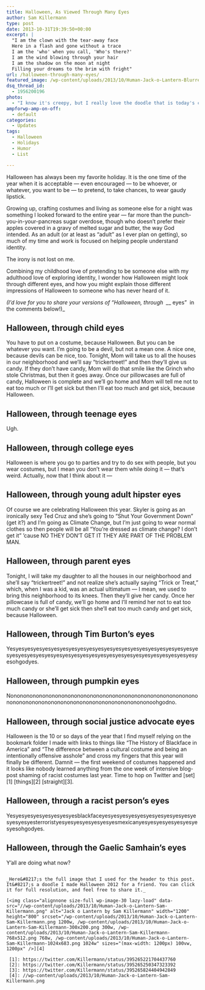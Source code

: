 ```yaml
---
title: Halloween, As Viewed Through Many Eyes
author: Sam Killermann
type: post
date: 2013-10-31T19:39:50+00:00
excerpt: |
  "I am the clown with the tear-away face
  Here in a flash and gone without a trace
  I am the 'who' when you call, 'Who's there?'
  I am the wind blowing through your hair
  I am the shadow on the moon at night
  Filling your dreams to the brim with fright"
url: /halloween-through-many-eyes/
featured_image: /wp-content/uploads/2013/10/Human-Jack-o-Lantern-Blurred-Sam-Killermann.jpg
dsq_thread_id:
  - 1956200196
photo:
  - "I know it's creepy, but I really love the doodle that is today's cover photo."
ampforwp-amp-on-off:
  - default
categories:
  - Updates
tags:
  - Halloween
  - Holidays
  - Humor
  - List

---
```

Halloween has always been my favorite holiday. It is the one time of the year when it is acceptable &#8212; even encouraged &#8212; to be whoever, or whatever, you want to be &#8212; to pretend, to take chances, to wear gaudy lipstick.

Growing up, crafting costumes and living as someone else for a night was something I looked forward to the entire year &#8212; far more than the punch-you-in-your-pancreas sugar overdose, though who doesn&#8217;t prefer their apples covered in a gravy of melted sugar and butter, the way God intended. As an adult (or at least as &#8220;adult&#8221; as I ever plan on getting), so much of my time and work is focused on helping people understand identity.

The irony is not lost on me.<!--more-->

Combining my childhood love of pretending to be someone else with my adulthood love of exploring identity, I wonder how Halloween might look through different eyes, and how you might explain those different impressions of Halloween to someone who has never heard of it.

_(I&#8217;d love for you to share your versions of &#8220;Halloween, through  \___ eyes&#8221;  in the comments below!)_

## Halloween, through child eyes

You have to put on a costume, because Halloween. But you can be whatever you want. I&#8217;m going to be a devil, but not a mean one. A nice one, because devils can be nice, too. Tonight, Mom will take us to all the houses in our neighborhood and we&#8217;ll say &#8220;trickertreet!&#8221; and then they&#8217;ll give us candy. If they don&#8217;t have candy, Mom will do that smile like the Grinch who stole Christmas, but then it goes away. Once our pillowcases are full of candy, Halloween is complete and we&#8217;ll go home and Mom will tell me not to eat too much or I&#8217;ll get sick but then I&#8217;ll eat too much and get sick, because Halloween.

## Halloween, through teenage eyes

Ugh.

## Halloween, through college eyes

Halloween is where you go to parties and try to do sex with people, but you wear costumes, but I mean you don&#8217;t wear them while doing it &#8212; that&#8217;s weird. Actually, now that I think about it &#8212;

## Halloween, through young adult hipster eyes

Of course we are celebrating Halloween this year. Skyler is going as an ironically sexy Ted Cruz and she&#8217;s going to &#8220;Shut Your Government Down&#8221; (get it?) and I&#8217;m going as Climate Change, but I&#8217;m just going to wear normal clothes so then people will be all &#8220;You&#8217;re dressed as climate change? I don&#8217;t get it&#8221; &#8217;cause NO THEY DON&#8217;T GET IT THEY ARE PART OF THE PROBLEM MAN.

## Halloween, through parent eyes

Tonight, I will take my daughter to all the houses in our neighborhood and she&#8217;ll say &#8220;trickertreet!&#8221; and not realize she&#8217;s actually saying &#8220;Trick or Treat,&#8221; which, when I was a kid, was an actual ultimatum &#8212; I mean, we used to bring this neighborhood to its knees. Then they&#8217;ll give her candy. Once her pillowcase is full of candy, we&#8217;ll go home and I&#8217;ll remind her not to eat too much candy or she&#8217;ll get sick then she&#8217;ll eat too much candy and get sick, because Halloween.

## Halloween, through Tim Burton&#8217;s eyes

Yesyesyesyesyesyesyesyesyesyesyesyesyesyesyesyesyesyesyesyesyesyesyesyesyesyesyesyesyesyesyesyesyesyesyesyesyesyesyesyesyesyesyesyesohgodyes.

## Halloween, through pumpkin eyes

Nononononononononononononononononononononononononononononononononononononononononononononononononononononoohgodno.

## Halloween, through social justice advocate eyes

Halloween is the 10 or so days of the year that I find myself relying on the bookmark folder I made with links to things like &#8220;The History of Blackface in America&#8221; and &#8220;The difference between a cultural costume and being an intentionally offensive asshole&#8221; and cross my fingers that this year will finally be different. Damnit &#8212; the first weekend of costumes happened and it looks like nobody learned anything from the one week of intensive blog-post shaming of racist costumes last year. Time to hop on Twitter and [set][1] [things][2] [straight][3].

## Halloween, through a racist person&#8217;s eyes

Yesyesyesyesyesyesyesyesblackfaceyesyesyesyesyesyesyesyesyesyesyesyesyesyesterroristyesyesyesyesyesyesyesmexicanyesyesyesyesyesyesyesyesohgodyes.

## Halloween, through the Gaelic Samhain&#8217;s eyes

Y&#8217;all are doing what now?

~~~

_Here&#8217;s the full image that I used for the header to this post. It&#8217;s a doodle I made Halloween 2012 for a friend. You can click it for full resolution, and feel free to share it._

[<img class="alignnone size-full wp-image-30 lazy-load" data-src="//wp-content/uploads/2013/10/Human-Jack-o-Lantern-Sam-Killermann.png" alt="Jack o Lantern by Sam Killermann" width="1200" height="800" srcset="/wp-content/uploads/2013/10/Human-Jack-o-Lantern-Sam-Killermann.png 1200w, /wp-content/uploads/2013/10/Human-Jack-o-Lantern-Sam-Killermann-300x200.png 300w, /wp-content/uploads/2013/10/Human-Jack-o-Lantern-Sam-Killermann-768x512.png 768w, /wp-content/uploads/2013/10/Human-Jack-o-Lantern-Sam-Killermann-1024x683.png 1024w" sizes="(max-width: 1200px) 100vw, 1200px" />][4]

 [1]: https://twitter.com/Killermann/status/395265221704437760
 [2]: https://twitter.com/Killermann/status/395265250347323392
 [3]: https://twitter.com/Killermann/status/395265824404942849
 [4]: //wp-content/uploads/2013/10/Human-Jack-o-Lantern-Sam-Killermann.png